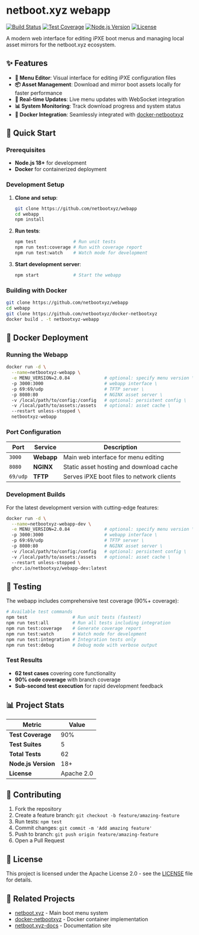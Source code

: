 # netboot.xyz webapp

[![Build Status](https://github.com/netbootxyz/webapp/workflows/build/badge.svg)](https://github.com/netbootxyz/webapp/actions/workflows/build.yml)
[![Test Coverage](https://codecov.io/gh/netbootxyz/webapp/branch/master/graph/badge.svg)](https://codecov.io/gh/netbootxyz/webapp)
[![Node.js Version](https://img.shields.io/badge/node-%3E%3D18-brightgreen.svg)](https://nodejs.org/)
[![License](https://img.shields.io/badge/License-Apache%202.0-blue.svg)](https://opensource.org/licenses/Apache-2.0)

A modern web interface for editing iPXE boot menus and managing local asset mirrors for the netboot.xyz ecosystem.

## ✨ Features

- **🔧 Menu Editor**: Visual interface for editing iPXE configuration files
- **📦 Asset Management**: Download and mirror boot assets locally for faster performance
- **🔄 Real-time Updates**: Live menu updates with WebSocket integration
- **📊 System Monitoring**: Track download progress and system status
- **🐳 Docker Integration**: Seamlessly integrated with [docker-netbootxyz](https://github.com/netbootxyz/docker-netbootxyz)

## 🚀 Quick Start

### Prerequisites

- **Node.js 18+** for development
- **Docker** for containerized deployment

### Development Setup

1. **Clone and setup**:
   ```bash
   git clone https://github.com/netbootxyz/webapp
   cd webapp
   npm install
   ```

2. **Run tests**:
   ```bash
   npm test              # Run unit tests
   npm run test:coverage # Run with coverage report
   npm run test:watch    # Watch mode for development
   ```

3. **Start development server**:
   ```bash
   npm start             # Start the webapp
   ```

### Building with Docker

```bash
git clone https://github.com/netbootxyz/webapp
cd webapp
git clone https://github.com/netbootxyz/docker-netbootxyz
docker build . -t netbootxyz-webapp
```

## 🐳 Docker Deployment

### Running the Webapp

```bash
docker run -d \
  --name=netbootxyz-webapp \
  -e MENU_VERSION=2.0.84             # optional: specify menu version \
  -p 3000:3000                       # webapp interface \
  -p 69:69/udp                       # TFTP server \
  -p 8080:80                         # NGINX asset server \
  -v /local/path/to/config:/config   # optional: persistent config \
  -v /local/path/to/assets:/assets   # optional: asset cache \
  --restart unless-stopped \
  netbootxyz-webapp
```

### Port Configuration

| Port | Service | Description |
|------|---------|-------------|
| `3000` | **Webapp** | Main web interface for menu editing |
| `8080` | **NGINX** | Static asset hosting and download cache |
| `69/udp` | **TFTP** | Serves iPXE boot files to network clients |

### Development Builds

For the latest development version with cutting-edge features:

```bash
docker run -d \
  --name=netbootxyz-webapp-dev \
  -e MENU_VERSION=2.0.84             # optional: specify menu version \
  -p 3000:3000                       # webapp interface \
  -p 69:69/udp                       # TFTP server \
  -p 8080:80                         # NGINX asset server \
  -v /local/path/to/config:/config   # optional: persistent config \
  -v /local/path/to/assets:/assets   # optional: asset cache \
  --restart unless-stopped \
  ghcr.io/netbootxyz/webapp-dev:latest
```

## 🧪 Testing

The webapp includes comprehensive test coverage (90%+ coverage):

```bash
# Available test commands
npm test                 # Run unit tests (fastest)
npm run test:all         # Run all tests including integration
npm run test:coverage    # Generate coverage report
npm run test:watch       # Watch mode for development
npm run test:integration # Integration tests only
npm run test:debug       # Debug mode with verbose output
```

### Test Results
- **62 test cases** covering core functionality
- **90% code coverage** with branch coverage
- **Sub-second test execution** for rapid development feedback

## 📊 Project Stats

| Metric | Value |
|--------|-------|
| **Test Coverage** | 90% |
| **Test Suites** | 5 |
| **Total Tests** | 62 |
| **Node.js Version** | 18+ |
| **License** | Apache 2.0 |

## 🤝 Contributing

1. Fork the repository
2. Create a feature branch: `git checkout -b feature/amazing-feature`
3. Run tests: `npm test`
4. Commit changes: `git commit -m 'Add amazing feature'`
5. Push to branch: `git push origin feature/amazing-feature`
6. Open a Pull Request

## 📝 License

This project is licensed under the Apache License 2.0 - see the [LICENSE](LICENSE) file for details.

## 🔗 Related Projects

- [netboot.xyz](https://github.com/netbootxyz/netboot.xyz) - Main boot menu system
- [docker-netbootxyz](https://github.com/netbootxyz/docker-netbootxyz) - Docker container implementation  
- [netboot.xyz-docs](https://github.com/netbootxyz/netboot.xyz-docs) - Documentation site
